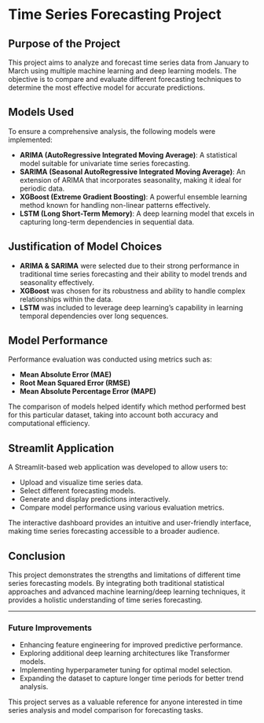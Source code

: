 # Time Series Forecasting Project

## Purpose of the Project
This project aims to analyze and forecast time series data from January to March using multiple machine learning and deep learning models. The objective is to compare and evaluate different forecasting techniques to determine the most effective model for accurate predictions.

## Models Used
To ensure a comprehensive analysis, the following models were implemented:
- **ARIMA (AutoRegressive Integrated Moving Average)**: A statistical model suitable for univariate time series forecasting.
- **SARIMA (Seasonal AutoRegressive Integrated Moving Average)**: An extension of ARIMA that incorporates seasonality, making it ideal for periodic data.
- **XGBoost (Extreme Gradient Boosting)**: A powerful ensemble learning method known for handling non-linear patterns effectively.
- **LSTM (Long Short-Term Memory)**: A deep learning model that excels in capturing long-term dependencies in sequential data.

## Justification of Model Choices
- **ARIMA & SARIMA** were selected due to their strong performance in traditional time series forecasting and their ability to model trends and seasonality effectively.
- **XGBoost** was chosen for its robustness and ability to handle complex relationships within the data.
- **LSTM** was included to leverage deep learning’s capability in learning temporal dependencies over long sequences.

## Model Performance
Performance evaluation was conducted using metrics such as:
- **Mean Absolute Error (MAE)**
- **Root Mean Squared Error (RMSE)**
- **Mean Absolute Percentage Error (MAPE)**

The comparison of models helped identify which method performed best for this particular dataset, taking into account both accuracy and computational efficiency.

## Streamlit Application
A Streamlit-based web application was developed to allow users to:
- Upload and visualize time series data.
- Select different forecasting models.
- Generate and display predictions interactively.
- Compare model performance using various evaluation metrics.

The interactive dashboard provides an intuitive and user-friendly interface, making time series forecasting accessible to a broader audience.

## Conclusion
This project demonstrates the strengths and limitations of different time series forecasting models. By integrating both traditional statistical approaches and advanced machine learning/deep learning techniques, it provides a holistic understanding of time series forecasting.

---
### Future Improvements
- Enhancing feature engineering for improved predictive performance.
- Exploring additional deep learning architectures like Transformer models.
- Implementing hyperparameter tuning for optimal model selection.
- Expanding the dataset to capture longer time periods for better trend analysis.

This project serves as a valuable reference for anyone interested in time series analysis and model comparison for forecasting tasks.



